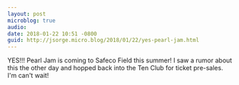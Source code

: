 ```yaml
---
layout: post
microblog: true
audio: 
date: 2018-01-22 10:51 -0800
guid: http://jsorge.micro.blog/2018/01/22/yes-pearl-jam.html
---
```

YES!!! Pearl Jam is coming to Safeco Field this summer! I saw a rumor about this the other day and hopped back into the Ten Club for ticket pre-sales. I'm can't wait!
